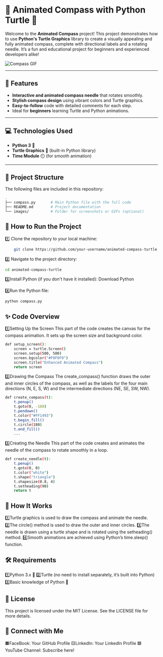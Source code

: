 # 🧭 Animated Compass with Python Turtle 🐢

Welcome to the **Animated Compass** project! This project demonstrates how to use **Python's Turtle Graphics** library to create a visually appealing and fully animated compass, complete with directional labels and a rotating needle. It’s a fun and educational project for beginners and experienced developers alike!

![Compass GIF](https://www.nio.lk/wp-content/uploads/revslider/cercle.png)

---

## 🚀 Features
- **Interactive and animated compass needle** that rotates smoothly.
- **Stylish compass design** using vibrant colors and Turtle graphics.
- **Easy-to-follow** code with detailed comments for each step.
- Ideal for **beginners** learning Turtle and Python animations.

---

## 💻 Technologies Used
- **Python 3** 🐍
- **Turtle Graphics** 🐢 (built-in Python library)
- **Time Module** ⏲️ (for smooth animation)

---

## 📂 Project Structure
The following files are included in this repository:

```bash
.
├── compass.py       # Main Python file with the full code
├── README.md        # Project documentation
└── images/          # Folder for screenshots or GIFs (optional)
```

## 📜 How to Run the Project

1️⃣ Clone the repository to your local machine:
```bash
    git clone https://github.com/your-username/animated-compass-turtle.git
```

2️⃣ Navigate to the project directory:
```bash
cd animated-compass-turtle
```

3️⃣Install Python (if you don't have it installed): Download Python

4️⃣Run the Python file:
```bash
python compass.py
```

## ✨ Code Overview

1️⃣Setting Up the Screen
This part of the code creates the canvas for the compass animation. It sets up the screen size and background color.
```bash
def setup_screen():
    screen = turtle.Screen()
    screen.setup(500, 500)
    screen.bgcolor("#F0F0F0")
    screen.title("Enhanced Animated Compass")
    return screen
```
2️⃣Drawing the Compass
The create_compass() function draws the outer and inner circles of the compass, as well as the labels for the four main directions (N, E, S, W) and the intermediate directions (NE, SE, SW, NW).
```bash
def create_compass(t):
    t.penup()
    t.goto(0, -180)
    t.pendown()
    t.color("#FF1493")
    t.begin_fill()
    t.circle(180)
    t.end_fill()
    ...
```

3️⃣Creating the Needle
This part of the code creates and animates the needle of the compass to rotate smoothly in a loop.
```bash
def create_needle(t):
    t.penup()
    t.goto(0, 0)
    t.color("white")
    t.shape("triangle")
    t.shapesize(0.8, 4)
    t.setheading(90)
    return t
```

## 🧠 How It Works

1️⃣Turtle graphics is used to draw the compass and animate the needle.
2️⃣The circle() method is used to draw the outer and inner circles.
3️⃣The needle is drawn using a turtle shape and is rotated using the setheading() method.
4️⃣Smooth animations are achieved using Python’s time.sleep() function.

## 🛠️ Requirements

1️⃣Python 3.x 🐍
2️⃣Turtle (no need to install separately, it’s built into Python)
3️⃣Basic knowledge of Python 🧠

## 📝 License
This project is licensed under the MIT License. See the LICENSE file for more details.

## 🤝 Connect with Me
🟧FaceBook: Your GitHub Profile
🟨LinkedIn: Your LinkedIn Profile
🟦YouTube Channel: Subscribe here!
